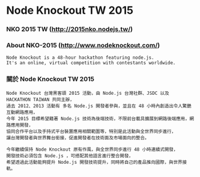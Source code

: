 # Node Knockout TW 2015

### NKO 2015 TW (http://2015nko.nodejs.tw/)

### About NKO-2015 (http://www.nodeknockout.com/)

```
Node Knockout is a 48-hour hackathon featuring node.js. 
It's an online, virtual competition with contestants worldwide.
```

### 關於 Node Knockout TW 2015

```
Node Knockout 台灣黑客頌 2015 活動，由 Node.js 台灣社群、JSDC 以及 HACKATHON TAIWAN 共同主辦，
過去 2012、2013 活動有 多名 Node.js 開發者參與，並且在 48 小時內創造出令人驚艷互動網路應用，
今年 2015 目標希望藉著 Node.js 技術為後端技術，不限前台載具擴展到網路後端應用，網路應用開發，
協同合作平台以及手持式平台裝置應用相關範圍等，特別是此活動與全世界同步進行，
讓台灣開發者與世界舞台銜接，促進開發者在技術面及市場面向的整合。

今年繼續保持 Node Knockout 原有作風，與全世界同步進行 48 小時連續式開發，
開發技術必須包含 Node.js ，可搭配其他語言進行整合開發，
希望透過此活動能夠提升 Node.js 開發技術提升，同時將自己的產品推向國際，與世界接軌。
```
